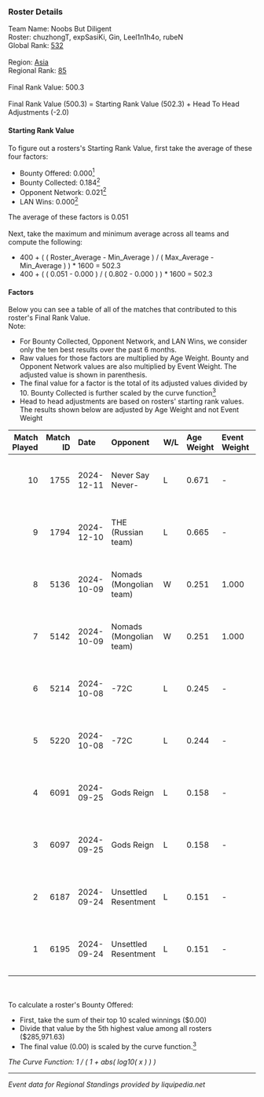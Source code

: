 ### Roster Details<br />
Team Name: Noobs But Diligent<br />
Roster: chuzhongT, expSasiKi, Gin, Leel1n1h4o, rubeN<br />
Global Rank: [532](../../standings_global_2025_02_28.md)<br />
<br />
Region: [Asia]( ../../standings_asia_2025_02_28.md)<br />
Regional Rank: [85]( ../../standings_asia_2025_02_28.md)<br />
<br />
Final Rank Value:  500.3<br />
<br />
Final Rank Value (500.3) = Starting Rank Value (502.3) + Head To Head Adjustments (-2.0)<br />

#### Starting Rank Value<br />
To figure out a rosters's Starting Rank Value, first take the average of these four factors:<br />
- Bounty Offered: 0.000[<sup>1</sup>](#table2)
- Bounty Collected: 0.184[<sup>2</sup>](#table1)
- Opponent Network: 0.021[<sup>2</sup>](#table1)
- LAN Wins: 0.000[<sup>2</sup>](#table1)

The average of these factors is 0.051<br />
<br />
Next, take the maximum and minimum average across all teams and compute the following:<br />
- 400 + ( ( Roster_Average - Min_Average ) / ( Max_Average - Min_Average ) ) * 1600 = 502.3
- 400 + ( ( 0.051 - 0.000 ) / ( 0.802 - 0.000 ) ) * 1600 = 502.3


#### Factors<br />
Below you can see a table of all of the matches that contributed to this roster's Final Rank Value.<br />
Note:<br />

- For Bounty Collected, Opponent Network, and LAN Wins, we consider only the ten best results over the past 6 months.
- Raw values for those factors are multiplied by Age Weight. Bounty and Opponent Network values are also multiplied by Event Weight. The adjusted value is shown in parenthesis.
- The final value for a factor is the total of its adjusted values divided by 10. Bounty Collected is further scaled by the curve function[<sup>3</sup>](#curveFunction)
- Head to head adjustments are based on rosters' starting rank values. The results shown below are adjusted by Age Weight and not Event Weight
<span id="table1"></span><br />


| Match Played | Match ID | Date       | Opponent                | W/L | Age Weight | Event Weight | Bounty Collected | Opponent Network | LAN Wins  | H2H Adj. | Roster                                       |
| -: | -: | :- | :- | :- | :- | :- | :- | :- | :- | -: | :- |
|           10 |     1755 | 2024-12-11 | Never Say Never-        | L   | 0.671      | -            | -                | -                | -         |    -5.96 | chuzhongT, expSasiKi, Gin, Leel1n1h4o, rubeN |
|            9 |     1794 | 2024-12-10 | THE (Russian team)      | L   | 0.665      | -            | -                | -                | -         |    -2.15 | chuzhongT, expSasiKi, Gin, Leel1n1h4o, rubeN |
|            8 |     5136 | 2024-10-09 | Nomads (Mongolian team) | W   | 0.251      | 1.000        | 0.001 (0.000)    | 0.420 (0.106)    | 0 (0.000) |     7.09 | chuzhongT, expSasiKi, Gin, Leel1n1h4o, rubeN |
|            7 |     5142 | 2024-10-09 | Nomads (Mongolian team) | W   | 0.251      | 1.000        | 0.001 (0.000)    | 0.420 (0.105)    | 0 (0.000) |     7.14 | chuzhongT, expSasiKi, Gin, Leel1n1h4o, rubeN |
|            6 |     5214 | 2024-10-08 | -72C                    | L   | 0.245      | -            | -                | -                | -         |    -3.43 | chuzhongT, expSasiKi, Gin, Leel1n1h4o, rubeN |
|            5 |     5220 | 2024-10-08 | -72C                    | L   | 0.244      | -            | -                | -                | -         |    -3.50 | chuzhongT, expSasiKi, Gin, Leel1n1h4o, rubeN |
|            4 |     6091 | 2024-09-25 | Gods Reign              | L   | 0.158      | -            | -                | -                | -         |    -0.28 | chuzhongT, expSasiKi, Gin, Leel1n1h4o, rubeN |
|            3 |     6097 | 2024-09-25 | Gods Reign              | L   | 0.158      | -            | -                | -                | -         |    -0.28 | chuzhongT, expSasiKi, Gin, Leel1n1h4o, rubeN |
|            2 |     6187 | 2024-09-24 | Unsettled Resentment    | L   | 0.151      | -            | -                | -                | -         |    -0.30 | chuzhongT, expSasiKi, Gin, Leel1n1h4o, rubeN |
|            1 |     6195 | 2024-09-24 | Unsettled Resentment    | L   | 0.151      | -            | -                | -                | -         |    -0.30 | chuzhongT, expSasiKi, Gin, Leel1n1h4o, rubeN |

<br />
<span id="table2"></span><br />
To calculate a roster's Bounty Offered:<br />

- First, take the sum of their top 10 scaled winnings ($0.00)
- Divide that value by the 5th highest value among all rosters ($285,971.63)
- The final value (0.00) is scaled by the curve function.[<sup>3</sup>](#curveFunction)

<span id="curveFunction"></span>_The Curve Function: 1 / ( 1 + abs( log10( x ) ) )_<br />

---
_Event data for Regional Standings provided by liquipedia.net_<br />
